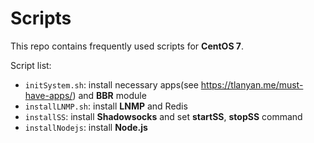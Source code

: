 # Scripts

This repo contains frequently used scripts for **CentOS 7**.

Script list:

- `initSystem.sh`: install necessary apps(see <https://tlanyan.me/must-have-apps/>) and **BBR** module
- `installLNMP.sh`: install **LNMP** and Redis
- `installSS`: install **Shadowsocks** and set **startSS**, **stopSS** command
- `installNodejs`: install **Node.js**